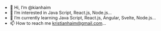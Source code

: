- 👋 Hi, I’m @kianhaim
- 👀 I’m interested in Java Script, React.js, Node.js...
- 🌱 I’m currently learning Java Script, React.js, Angular, Svelte, Node.js...
- 📫 How to reach me kristianhaim@gmail.com...

<!---
kianhaim/kianhaim is a ✨ special ✨ repository because its `README.md` (this file) appears on your GitHub profile.
You can click the Preview link to take a look at your changes.
--->

